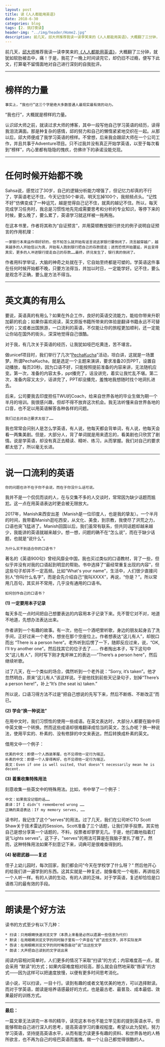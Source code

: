 ```yaml
---
layout: post
title: 读《人人都能用英语》
date: 2018-6-30
categories: blog
tags: [2. 挑灯夜读]
header-img: "../img/header/Home2.jpg"
description: 前几天，邱大师推荐我读一读李笑来的《人人都能用英语》，大概翻了三分钟，我就被书中朴实无华的观点吸引了，作者仿佛击中了我学习英语的所有痛点。于是，我花了一晚上时间读完它，却仍旧不过瘾，便写下此文，以对自己进行深刻的剖析。
---
```


前几天，[邱大师](http://icodeit.org/about-me/)推荐我读一读李笑来的[《人人都能用英语》](http://zhibimo.com/read/xiaolai/everyone-can-use-english/)，大概翻了三分钟，就犹如软肋被击中，痛！于是，我花了一晚上时间读完它，却仍旧不过瘾，便写下此文，打算毫不留情面地对自己进行深刻的自我批评。

---

# 榜样的力量
	
	事实上，“我也行”这三个字是绝大多数普通人最现实最有效的动力。

“我也行”，大概就是榜样的力量。

认识邱大师之前，就读过求大师的博客，其中一段写他自己学习英语的经历，读得我泪流满面。那是种复杂的感情，邱的努力和自己的懒惰紧紧地交织在一起。从那以后，邱大师便成了我学习英语的榜样。不曾想，后来我会跟邱大师在一个公司工作，并且共事于Adventure项目。只不过我并没有真正开始学英语，以至于每次看到“榜样”，内心里都有隐隐的愧疚，仿佛许下的承诺没能兑现。

---

# 任何时候开始都不晚

Sahsa说，感觉过了30岁，自己的逻辑分析能力增强了，但记忆力却真的不行了，学英语老记不住，今天记住50个单词，明天忘掉100个，我频频点头。“记性不好”仿佛变成了一种诅咒，越是觉得自己记不住，就真的越记不住。所以，每天完成学习任务时，我总是习惯性地先完成需要思考和分析的专业知识，等停下来的时候，要么晚了，要么累了，英语学习就这样被一拖再拖。

在这本书里，作者将其称为“自证预言”，并用莫顿教授银行挤兑的例子说明自证预言的作用机理：

	一家银行本来运作得好好的，但不知怎么就开始有谣言说这家银行要倒闭了。流言越穿越广，越来越多的人开始信以为真，开始有人跑到银行把自己的存款提走；进而恐慌开始蔓延，并且变得真实，更多的人冲进银行提走自己的存款……最终，挤兑发生了，银行真的倒闭了。
	
作者用科学举证，大脑的神奇之处就在于，它自始至终都是可塑的。学英语这件事在任何时候开始都不晚，只要方法得当，并加以时日，一定能学好。记不住，要么是观念不正确，要么是方法不得当。

---

# 英文真的有用么

要说，英语真的有用么？如果在外企工作，良好的英语交流能力，能给你带来升职加薪的机会；如果你喜欢阅读，英文原版书籍所带来的体验是翻译书籍永远不可替代的；又或者出国旅游，一口流利的英语，不仅能让你的旅程更加顺利，还一定能让你站在国外的街头，深深地觉得自己很酷。

对于我，有几次关于英语的经历，让我犹如哑巴吃黄连，苦不堪言。

做unicef项目时，我们举行了几次“[PechaKucha](https://en.wikipedia.org/wiki/PechaKucha)”活动，坦白讲，这就是一场噩梦。所谓PechaKucha，就是选定一个主题来演讲，要求准备20页PPT，设置自动播放，每页20秒。因为口语不好，只能按照提前准备的内容来讲，无法随机应变。第一次，准备的内容太多，ppt播完了，话没讲完，着实让我忙乱不堪。第二次，准备内容又太少，话讲完了，PPT却没播完，羞愧地我想随时找个地洞扎进去。

后来，公司要我去印度担任TWU的Coach，给来自世界各地的毕业生做为期一个半月的培训。我很感兴趣，但却不得不放弃这次机会。我无法听懂来自世界各地的口音，也不足以用英语解答各种各样的问题。

	我们过去对自己要求太低了……

我也常常会问别人是怎么学英语，有人说，他每天都会背单词，有人说，他每天会看一两集美剧。但是，大部分人，背了单词就是用来遗忘的，看美剧也只欣赏了剧情。说是学英语，却没有真正去精读、精听、练习，从而掌握。我们对自己的要求都太低了，所以毫无长进。

---

# 说一口流利的英语

	你的问题也许不在于你不会说，而在于你没什么话可说。

我并不是一个侃侃而谈的人，在与交集不多的人交谈时，常常因为缺少话题而尴尬。这一点在用英语表达时更会被无限放大。

2017年，Manish来西安出差（Manish是一位印度人，也是我的挚友）。一个半月的时间，我带着Manish逛吃西安，从文化、美食，到宗教，我使尽了洪荒之力，口语也突飞猛进了。Manish回国以后，我们虽常有联系，但共同话题却越来越少，我能讲的英语就越来越少。想一想，问题的确不在“怎么说”，而在于缺少话题，也就是“说什么”。

	为什么买不到适合你的口语书？


著名的《英语900句》曾经风靡全中国，我也买过类似的口语教材，背了一些，但似乎并没有对我的口语起到明显的帮助。书中选择了“最经常重复出现的内容”，但这些句子却并不一定高频。比如“What's your name”，生活中，人们很少直接问别人“你叫什么名字”，而是会先介绍自己“我叫XXXX”，再说，“你是？”。所以常用几百句，其实并不常用，几乎没有通用的口语书。

	如何创作自己的口语书？

**(1) 一定要用本子记录**

每天多花一点时间把自己想要表达的内容用本子记录下来。先不管它对不对，地道不地道，先想办法表达出来。

作者讲到一个有趣的故事。有一次，他在一个酒吧里听歌，身边的朋友起身去了洗手间，正好过来一个老外，想坐在那个空座位上。作者想表达“这儿有人”，却脱口而出 “There is a person here”。老外听到后愣了一下，随即反应过来，说，“OK, I’ll try another one”。然后找其它的位子去了…… 作者掏出本子，写下这句中文“这儿有人”，同时写下刚才鬼斧神工的表达──“There’s a person here”，然后继续听歌。

过了几天，在一个类似的场合，偶然听到一个老外说：“Sorry, it’s taken”。他才忽然明白，原来“这儿有人”该这样说。于是他找到前些天记录句子，划掉“There’s a person here!”，补上“It’s (the seat is) taken.”

所以说，口语习得方法不过是“把自己想说的先写下来，然后不断练、不断改正”而已。

**(2) 学会“换一种说法”**

在用中文时，我们习惯性的使用一些成语。在英文表达时，大部分人都要在脑中将中英文做一个转换。然而这些成语却很难翻译成恰当的英文，怎么办呢？换一种说法，使用平实的、朴素的、没有修辞的中文来表达，然后转换成朴素的英文。

借用文中一个例子：

	优美的中文：即便一个人西装革履，也不见得他一定行为端正。
	朴素的中文：即便一个人穿得再好，也不见得他一定行为端正。
	英文：Even if one is well suited, that doesn’t necessarily mean he is decent.

**(3) 着重收集特殊用法**

刻意收集一些英文中的特殊用法。比如，书中举了一个例子：

	中文：如果我没记错的话……
	直译：If I didn’t remembered wrong ……
	正确的英语表达：If my memory serves, ……

读书时，我记住了这个“serves”的用法。过了几天，我们在公司听CTO Scott Shaw关于技术雷达的Session。Scott准备了三个话题，让我们举手投票。其实他自己是想分享第一个话题的，不料，投票者却寥寥无几。于是，他打趣地指着灯说“Lights serves”。这下子，"serves"的用法可算是在我脑子里扎了根了。然而，这种特殊用法如果不刻意记下来，词典可是很难查得到的。

**(4) 秘密武器——复述**

侄子上幼儿园时，每次回家，我们都会问“今天在学校学了什么呀？“ 然后他开心的给我们讲一遍学到的东西。这其实就是一种复述，就像看完一个电影，再讲给另一个人听一样。有的人讲的生动，有的人讲的乏味。对于学英语，复述却恰恰是口语练习的最有效的手段。

---

# 朗读是个好方法

读书的方式至少有以下几种：
	
	* 扫读：只用眼睛快速浏览文字（本质上来看是必然以遗漏一些信息为代价）
	* 默读：在用眼睛浏览文字的同时脑子里有一个声音在“说”这些文字，并不实际发声
	* 唇读：在用眼睛浏览文字的同时嘴唇翕动“说”出这些文字
	* 朗读：大声把自己读到的文字说出来

阅读内容相对简单时，人们更多的情况下采取“扫读”的方式；内容难度高一点，就会采用 “默读”的方式；如果内容难度相对较高，那么就会自然地采取“唇读”的方式——因为这样可以把速度放慢，以便有更多时间思考消化。

读小说，可以扫读，一目十行。读到有趣的或者文笔优美的地方，可以选择默读。而对于学英语，朗读是培养语感最好的方式，也是最古老、最普及、成本最低、效果最好的训练方式。

----

**最后：**

一篇文章无法讲完一本书的精华，读完这本书也不能立竿见影的提到英语水平。但能够帮助自己进行深入的思考，提高英语学习的重视程度。希望以此为契机，努力学习英语，坚持提高英语水平，从而有能力读更多有趣的资料、和世界各地的人畅所欲言，也不再为自己的哑巴英语而羞愧。做一个让自己都觉得很酷的人。
